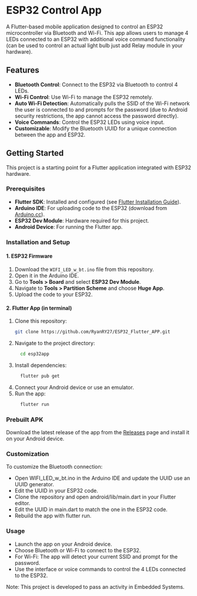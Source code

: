 # ESP32 Control App

A Flutter-based mobile application designed to control an ESP32 microcontroller via Bluetooth and Wi-Fi. This app allows users to manage 4 LEDs connected to an ESP32 with additional voice command functionality (can be used to control an actual light bulb just add Relay module in your hardware).

## Features

- **Bluetooth Control**: Connect to the ESP32 via Bluetooth to control 4 LEDs.
- **Wi-Fi Control**: Use Wi-Fi to manage the ESP32 remotely.
- **Auto Wi-Fi Detection**: Automatically pulls the SSID of the Wi-Fi network the user is connected to and prompts for the password (due to Android security restrictions, the app cannot access the password directly).
- **Voice Commands**: Control the ESP32 LEDs using voice input.
- **Customizable**: Modify the Bluetooth UUID for a unique connection between the app and ESP32.

## Getting Started

This project is a starting point for a Flutter application integrated with ESP32 hardware.

### Prerequisites

- **Flutter SDK**: Installed and configured (see [Flutter Installation Guide](https://flutter.dev/docs/get-started/install)).
- **Arduino IDE**: For uploading code to the ESP32 (download from [Arduino.cc](https://www.arduino.cc/en/software)).
- **ESP32 Dev Module**: Hardware required for this project.
- **Android Device**: For running the Flutter app.

### Installation and Setup

#### 1. ESP32 Firmware
1. Download the `WIFI_LED_w_bt.ino` file from this repository.
2. Open it in the Arduino IDE.
3. Go to **Tools > Board** and select **ESP32 Dev Module**.
4. Navigate to **Tools > Partition Scheme** and choose **Huge App**.
5. Upload the code to your ESP32.

#### 2. Flutter App (in terminal)
1. Clone this repository:
   ```bash
   git clone https://github.com/RyanRY27/ESP32_Flutter_APP.git 
2. Navigate to the project directory:
   ```bash
     cd esp32app
4. Install dependencies:
   ```bash
     flutter pub get 
6. Connect your Android device or use an emulator. 
7. Run the app:
   ```bash
     flutter run

### Prebuilt APK 
Download the latest release of the app from the [Releases](https://github.com/RyanRY27/ESP32_Flutter_APP/releases/tag/v1.0.0) page and install it on your Android device. 

### Customization
To customize the Bluetooth connection:

- Open WIFI_LED_w_bt.ino in the Arduino IDE and update the UUID use an UUID generator. 
- Edit the UUID in your ESP32 code.
- Clone the repository and open android/lib/main.dart in your Flutter editor.
- Edit the UUID in main.dart to match the one in the ESP32 code.
- Rebuild the app with flutter run. 

### Usage
- Launch the app on your Android device.
- Choose Bluetooth or Wi-Fi to connect to the ESP32.
- For Wi-Fi: The app will detect your current SSID and prompt for the password.
- Use the interface or voice commands to control the 4 LEDs connected to the ESP32. 

Note: This project is developed to pass an activity in Embedded Systems.

